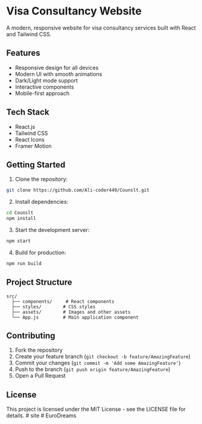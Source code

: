 # Visa Consultancy Website

A modern, responsive website for visa consultancy services built with React and Tailwind CSS.

## Features

- Responsive design for all devices
- Modern UI with smooth animations
- Dark/Light mode support
- Interactive components
- Mobile-first approach

## Tech Stack

- React.js
- Tailwind CSS
- React Icons
- Framer Motion

## Getting Started

1. Clone the repository:
```bash
git clone https://github.com/Ali-coder449/Counslt.git
```

2. Install dependencies:
```bash
cd Counslt
npm install
```

3. Start the development server:
```bash
npm start
```

4. Build for production:
```bash
npm run build
```

## Project Structure

```
src/
  ├── components/     # React components
  ├── styles/        # CSS styles
  ├── assets/        # Images and other assets
  └── App.js         # Main application component
```

## Contributing

1. Fork the repository
2. Create your feature branch (`git checkout -b feature/AmazingFeature`)
3. Commit your changes (`git commit -m 'Add some AmazingFeature'`)
4. Push to the branch (`git push origin feature/AmazingFeature`)
5. Open a Pull Request

## License

This project is licensed under the MIT License - see the LICENSE file for details. #   s i t e  
 #   E u r o D r e a m s  
 